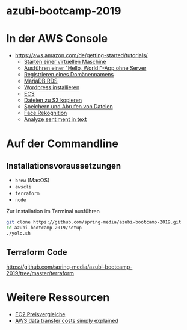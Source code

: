# azubi-bootcamp-2019

# In der AWS Console

* https://aws.amazon.com/de/getting-started/tutorials/
  * [Starten einer virtuellen Maschine](https://aws.amazon.com/de/getting-started/tutorials/launch-a-virtual-machine)
  * [Ausführen einer "Hello, World!"-App ohne Server](https://aws.amazon.com/de/getting-started/tutorials/run-serverless-code)
  * [Registrieren eines Domänennamens](https://aws.amazon.com/de/getting-started/tutorials/get-a-domain)
  * [MariaDB RDS](https://aws.amazon.com/de/getting-started/tutorials/create-mariadb-db)
  * [Wordpress installieren](https://aws.amazon.com/de/getting-started/tutorials/launch-a-wordpress-website)
  * [ECS](https://aws.amazon.com/de/getting-started/tutorials/deploy-docker-containers)
  * [Dateien zu S3 kopieren](https://aws.amazon.com/de/getting-started/tutorials/backup-to-s3-cli)
  * [Speichern und Abrufen von Dateien](https://aws.amazon.com/de/getting-started/tutorials/backup-files-to-amazon-s3)
  * [Face Rekognition](https://aws.amazon.com/getting-started/tutorials/detect-analyze-compare-faces-rekognition)
  * [Analyze sentiment in text](https://aws.amazon.com/de/getting-started/tutorials/analyze-sentiment-comprehend)


# Auf der Commandline

## Installationsvoraussetzungen

* `brew` (MacOS)
* `awscli`
* `terraform`
* `node`

Zur Installation im Terminal ausführen

```bash
git clone https://github.com/spring-media/azubi-bootcamp-2019.git
cd azubi-bootcamp-2019/setup
./yolo.sh
```

## Terraform Code

https://github.com/spring-media/azubi-bootcamp-2019/tree/master/terraform

# Weitere Ressourcen

* [EC2 Preisvergleiche](https://www.ec2instances.info/?region=eu-central-1)
* [AWS data transfer costs simply explained](https://pbs.twimg.com/media/EEShRDHXYAUki8T?format=jpg&name=4096x4096)